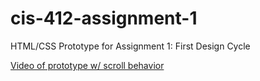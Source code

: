 # cis-412-assignment-1
HTML/CSS Prototype for Assignment 1: First Design Cycle

[Video of prototype w/ scroll behavior](https://drive.google.com/file/d/16Gm_wEIF_YzpSUl7U2LVezuHd0G89Z9H/view?usp=sharing)
